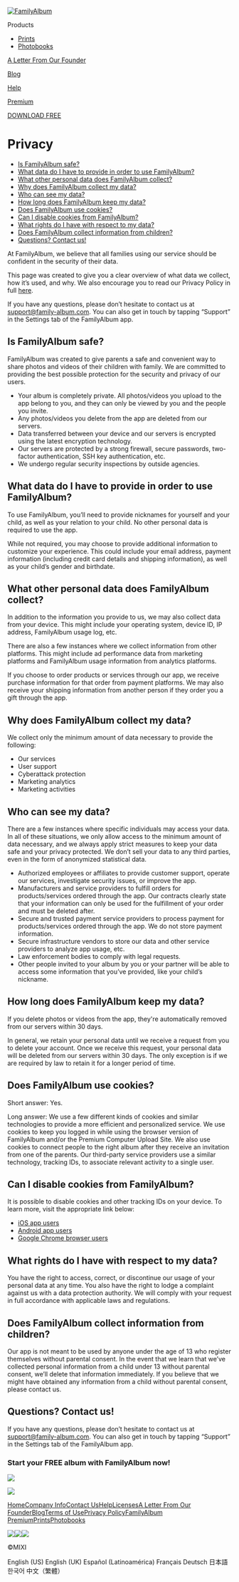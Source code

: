 [![FamilyAlbum](https://assets.mitene.us/assets/landing/en_lp_header_logo-23f1b37c21504b2a9cb36bbe362da71c17287284c1fbb994cfeb5eb22d137ad5.png)](https://family-album.com/en)

Products

* [Prints](https://family-album.com/photo_prints/)
* [Photobooks](https://family-album.com/photobooks/)

[A Letter From Our Founder](https://family-album.com/letter_from_founder)

[Blog](https://blog.family-album.com/)

[Help](https://help.family-album.com/hc/)

[Premium](https://family-album.com/premium)

[DOWNLOAD FREE](https://apps.apple.com/us/app/id935672069)

Privacy
=======

* [Is FamilyAlbum safe?](#q01)
* [What data do I have to provide in order to use FamilyAlbum?](#q02)
* [What other personal data does FamilyAlbum collect?](#q03)
* [Why does FamilyAlbum collect my data?](#q04)
* [Who can see my data?](#q05)
* [How long does FamilyAlbum keep my data?](#q06)
* [Does FamilyAlbum use cookies?](#q07)
* [Can I disable cookies from FamilyAlbum?](#q08)
* [What rights do I have with respect to my data?](#q09)
* [Does FamilyAlbum collect information from children?](#q10)
* [Questions? Contact us!](#q11)

At FamilyAlbum, we believe that all families using our service should be confident in the security of their data.

This page was created to give you a clear overview of what data we collect, how it’s used, and why. We also encourage you to read our Privacy Policy in full [here](https://family-album.com/privacy_policy).

If you have any questions, please don’t hesitate to contact us at [support@family-album.com](https://family-album.com/en/support). You can also get in touch by tapping “Support” in the Settings tab of the FamilyAlbum app.

Is FamilyAlbum safe?
--------------------

FamilyAlbum was created to give parents a safe and convenient way to share photos and videos of their children with family. We are committed to providing the best possible protection for the security and privacy of our users.

* Your album is completely private. All photos/videos you upload to the app belong to you, and they can only be viewed by you and the people you invite.
* Any photos/videos you delete from the app are deleted from our servers.
* Data transferred between your device and our servers is encrypted using the latest encryption technology.
* Our servers are protected by a strong firewall, secure passwords, two-factor authentication, SSH key authentication, etc.
* We undergo regular security inspections by outside agencies.

What data do I have to provide in order to use FamilyAlbum?
-----------------------------------------------------------

To use FamilyAlbum, you’ll need to provide nicknames for yourself and your child, as well as your relation to your child. No other personal data is required to use the app.

While not required, you may choose to provide additional information to customize your experience. This could include your email address, payment information (including credit card details and shipping information), as well as your child’s gender and birthdate.

What other personal data does FamilyAlbum collect?
--------------------------------------------------

In addition to the information you provide to us, we may also collect data from your device. This might include your operating system, device ID, IP address, FamilyAlbum usage log, etc.

There are also a few instances where we collect information from other platforms. This might include ad performance data from marketing platforms and FamilyAlbum usage information from analytics platforms.

If you choose to order products or services through our app, we receive purchase information for that order from payment platforms. We may also receive your shipping information from another person if they order you a gift through the app.

Why does FamilyAlbum collect my data?
-------------------------------------

We collect only the minimum amount of data necessary to provide the following:

* Our services
* User support
* Cyberattack protection
* Marketing analytics
* Marketing activities

Who can see my data?
--------------------

There are a few instances where specific individuals may access your data. In all of these situations, we only allow access to the minimum amount of data necessary, and we always apply strict measures to keep your data safe and your privacy protected. We don’t sell your data to any third parties, even in the form of anonymized statistical data.

* Authorized employees or affiliates to provide customer support, operate our services, investigate security issues, or improve the app.
* Manufacturers and service providers to fulfill orders for products/services ordered through the app. Our contracts clearly state that your information can only be used for the fulfillment of your order and must be deleted after.
* Secure and trusted payment service providers to process payment for products/services ordered through the app. We do not store payment information.
* Secure infrastructure vendors to store our data and other service providers to analyze app usage, etc.
* Law enforcement bodies to comply with legal requests.
* Other people invited to your album by you or your partner will be able to access some information that you’ve provided, like your child’s nickname.

How long does FamilyAlbum keep my data?
---------------------------------------

If you delete photos or videos from the app, they're automatically removed from our servers within 30 days.

In general, we retain your personal data until we receive a request from you to delete your account. Once we receive this request, your personal data will be deleted from our servers within 30 days. The only exception is if we are required by law to retain it for a longer period of time.

Does FamilyAlbum use cookies?
-----------------------------

Short answer: Yes.

Long answer: We use a few different kinds of cookies and similar technologies to provide a more efficient and personalized service. We use cookies to keep you logged in while using the browser version of FamilyAlbum and/or the Premium Computer Upload Site. We also use cookies to connect people to the right album after they receive an invitation from one of the parents. Our third-party service providers use a similar technology, tracking IDs, to associate relevant activity to a single user.

Can I disable cookies from FamilyAlbum?
---------------------------------------

It is possible to disable cookies and other tracking IDs on your device. To learn more, visit the appropriate link below:

* [iOS app users](https://support.apple.com/en-us/HT202074#iOS)
* [Android app users](https://support.google.com/ads/answer/2662856)
* [Google Chrome browser users](https://chrome.google.com/webstore/detail/iba-opt-out-by-google/gbiekjoijknlhijdjbaadobpkdhmoebb)

What rights do I have with respect to my data?
----------------------------------------------

You have the right to access, correct, or discontinue our usage of your personal data at any time. You also have the right to lodge a complaint against us with a data protection authority. We will comply with your request in full accordance with applicable laws and regulations.

Does FamilyAlbum collect information from children?
---------------------------------------------------

Our app is not meant to be used by anyone under the age of 13 who register themselves without parental consent. In the event that we learn that we’ve collected personal information from a child under 13 without parental consent, we’ll delete that information immediately. If you believe that we might have obtained any information from a child without parental consent, please contact us.

Questions? Contact us!
----------------------

If you have any questions, please don’t hesitate to contact us at [support@family-album.com](https://family-album.com/en/support). You can also get in touch by tapping “Support” in the Settings tab of the FamilyAlbum app.

### Start your FREE album with FamilyAlbum now!

[![](https://assets.mitene.us/assets/landing/en-bn-appstore-01-5cf0dd9089b83229298691f5e31b21eeaa7792ac2a02fe80ebad5b02474e7f0a.png)](https://apps.apple.com/us/app/id935672069)

[![](https://assets.mitene.us/assets/landing/en-bn-googleplaystore-01-ecdfef71e291e4d8c08080b0700d3f5145afe06b076b6eefaa7cc1da6e443263.png)](https://play.google.com/store/apps/details?id=us.mitene)

[Home](https://family-album.com/en)[Company Info](https://mixi.co.jp/en/company/group/)[Contact Us](https://family-album.com/en/support)[Help](https://help.family-album.com/hc/)[Licenses](https://family-album.com/oss_license)[A Letter From Our Founder](https://family-album.com/letter_from_founder)[Blog](https://blog.family-album.com/)[Terms of Use](https://family-album.com/terms)[Privacy Policy](https://family-album.com/privacy)[FamilyAlbum Premium](https://family-album.com/premium)[Prints](https://family-album.com/photo_prints)[Photobooks](https://family-album.com/photobooks)

[![](https://assets.mitene.us/assets/landing/ic_instagram-bda778f9e0cb91558e518098023360b7a59b191a15f1a6558a19630b8be93fd8.png)](https://www.instagram.com/familyalbumapp/)[![](https://assets.mitene.us/assets/landing/ic_facebook-a3c6b8b07d0a9a2f9485d2031f2ad8a365c62ed5a53c54097d38018e23577fc0.png)](https://www.facebook.com/FamilyAlbumApp)[![](https://assets.mitene.us/assets/landing/ic_twitter-f49651794d4dce74713e41c75ae9b826d04fddbe6c3afb81855fcbf1ce9273d5.png)](https://twitter.com/familyalbumapp)

©MIXI

English (US) English (UK) Español (Latinoamérica) Français Deutsch 日本語 한국어 中文（繁體）